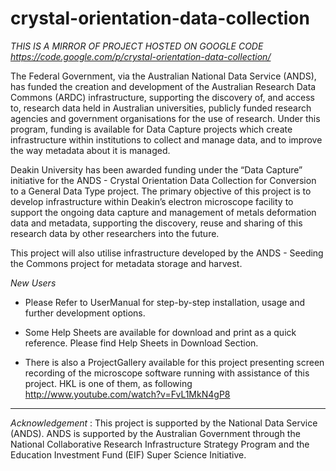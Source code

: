crystal-orientation-data-collection
===================================

*THIS IS A MIRROR OF PROJECT HOSTED ON GOOGLE CODE https://code.google.com/p/crystal-orientation-data-collection/*

The Federal Government, via the Australian National Data Service (ANDS), has funded the creation and development of the Australian Research Data Commons (ARDC) infrastructure, supporting the discovery of, and access to, research data held in Australian universities, publicly funded research agencies and government organisations for the use of research. Under this program, funding is available for Data Capture projects which create infrastructure within institutions to collect and manage data, and to improve the way metadata about it is managed.

Deakin University has been awarded funding under the “Data Capture” initiative for the ANDS - Crystal Orientation Data Collection for Conversion to a General Data Type project.
The primary objective of this project is to develop infrastructure within Deakin’s electron microscope facility to support the ongoing data capture and management of metals deformation data and metadata, supporting the discovery, reuse and sharing of this research data by other researchers into the future.

This project will also utilise infrastructure developed by the ANDS - Seeding the Commons project for metadata storage and harvest.

*New Users*
* Please Refer to UserManual for step-by-step installation, usage and further development options.
* Some Help Sheets are available for download and print as a quick reference. Please find Help Sheets in Download Section.

* There is also a ProjectGallery available for this project presenting screen recording of the microscope software running with assistance of this project. HKL is one of them, as following http://www.youtube.com/watch?v=FvL1MkN4gP8



----
*Acknowledgement* :
This project is supported by the National Data Service (ANDS). ANDS is supported by the Australian Government through the National Collaborative Research Infrastructure Strategy Program and the Education Investment Fund (EIF) Super Science Initiative.
